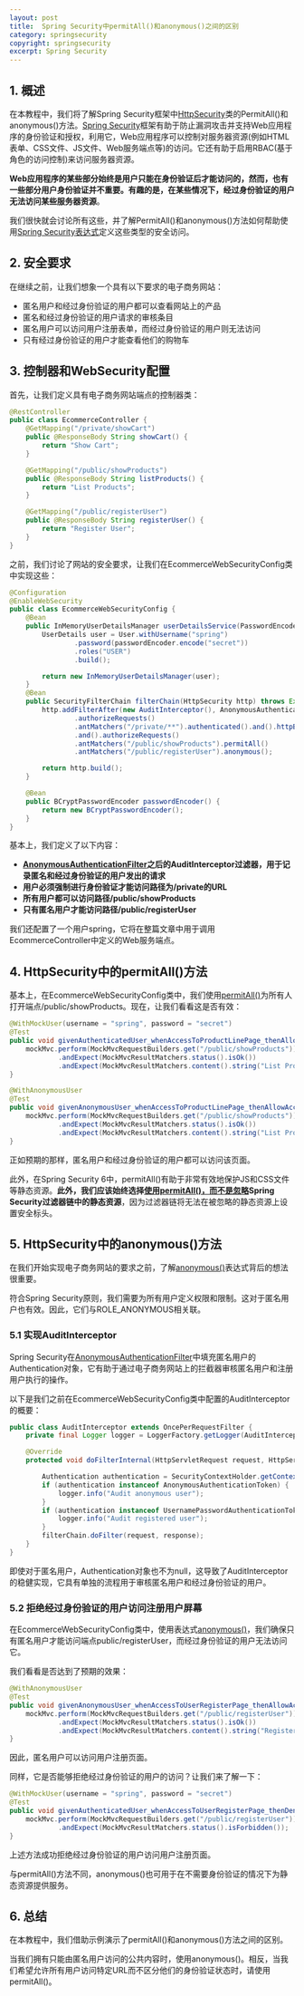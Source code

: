 ```yaml
---
layout: post
title:  Spring Security中permitAll()和anonymous()之间的区别
category: springsecurity
copyright: springsecurity
excerpt: Spring Security
---
```


## 1. 概述

在本教程中，我们将了解Spring Security框架中[HttpSecurity](https://docs.spring.io/spring-security/site/docs/current/api/org/springframework/security/config/annotation/web/builders/HttpSecurity.html)类的PermitAll()和anonymous()方法。[Spring Security](https://www.baeldung.com/security-spring)框架有助于防止漏洞攻击并支持Web应用程序的身份验证和授权，利用它，Web应用程序可以控制对服务器资源(例如HTML表单、CSS文件、JS文件、Web服务端点等)的访问。它还有助于启用RBAC(基于角色的访问控制)来访问服务器资源。

**Web应用程序的某些部分始终是用户只能在身份验证后才能访问的，然而，也有一些部分用户身份验证并不重要。有趣的是，在某些情况下，经过身份验证的用户无法访问某些服务器资源**。

我们很快就会讨论所有这些，并了解PermitAll()和anonymous()方法如何帮助使用[Spring Security表达式](https://www.baeldung.com/spring-security-expressions)定义这些类型的安全访问。

## 2. 安全要求

在继续之前，让我们想象一个具有以下要求的电子商务网站：

- 匿名用户和经过身份验证的用户都可以查看网站上的产品
- 匿名和经过身份验证的用户请求的审核条目
- 匿名用户可以访问用户注册表单，而经过身份验证的用户则无法访问
- 只有经过身份验证的用户才能查看他们的购物车

## 3. 控制器和WebSecurity配置

首先，让我们定义具有电子商务网站端点的控制器类：

```java
@RestController
public class EcommerceController {
    @GetMapping("/private/showCart")
    public @ResponseBody String showCart() {
        return "Show Cart";
    }

    @GetMapping("/public/showProducts")
    public @ResponseBody String listProducts() {
        return "List Products";
    }

    @GetMapping("/public/registerUser")
    public @ResponseBody String registerUser() {
        return "Register User";
    }
}
```

之前，我们讨论了网站的安全要求，让我们在EcommerceWebSecurityConfig类中实现这些：

```java
@Configuration
@EnableWebSecurity
public class EcommerceWebSecurityConfig {
    @Bean
    public InMemoryUserDetailsManager userDetailsService(PasswordEncoder passwordEncoder) {
        UserDetails user = User.withUsername("spring")
                .password(passwordEncoder.encode("secret"))
                .roles("USER")
                .build();

        return new InMemoryUserDetailsManager(user);
    }
    @Bean
    public SecurityFilterChain filterChain(HttpSecurity http) throws Exception {
        http.addFilterAfter(new AuditInterceptor(), AnonymousAuthenticationFilter.class)
                .authorizeRequests()
                .antMatchers("/private/**").authenticated().and().httpBasic()
                .and().authorizeRequests()
                .antMatchers("/public/showProducts").permitAll()
                .antMatchers("/public/registerUser").anonymous();

        return http.build();
    }

    @Bean
    public BCryptPasswordEncoder passwordEncoder() {
        return new BCryptPasswordEncoder();
    }
}
```

基本上，我们定义了以下内容：

- **[AnonymousAuthenticationFilter](https://docs.spring.io/spring-security/reference/6.1-SNAPSHOT/servlet/authentication/anonymous.html#anonymous-config)之后的AuditInterceptor过滤器，用于记录匿名和经过身份验证的用户发出的请求**
- **用户必须强制进行身份验证才能访问路径为/private的URL**
- **所有用户都可以访问路径/public/showProducts**
- **只有匿名用户才能访问路径/public/registerUser**

我们还配置了一个用户spring，它将在整篇文章中用于调用EcommerceController中定义的Web服务端点。

## 4. HttpSecurity中的permitAll()方法

基本上，在EcommerceWebSecurityConfig类中，我们使用[permitAll()](https://docs.spring.io/spring-security/reference/servlet/authorization/authorize-http-requests.html#authorize-requests)为所有人打开端点/public/showProducts。现在，让我们看看这是否有效：

```java
@WithMockUser(username = "spring", password = "secret")
@Test
public void givenAuthenticatedUser_whenAccessToProductLinePage_thenAllowAccess() throws Exception {
    mockMvc.perform(MockMvcRequestBuilders.get("/public/showProducts"))
            .andExpect(MockMvcResultMatchers.status().isOk())
            .andExpect(MockMvcResultMatchers.content().string("List Products"));
}

@WithAnonymousUser
@Test
public void givenAnonymousUser_whenAccessToProductLinePage_thenAllowAccess() throws Exception {
    mockMvc.perform(MockMvcRequestBuilders.get("/public/showProducts"))
            .andExpect(MockMvcResultMatchers.status().isOk())
            .andExpect(MockMvcResultMatchers.content().string("List Products"));
}
```

正如预期的那样，匿名用户和经过身份验证的用户都可以访问该页面。

此外，在Spring Security 6中，permitAll()有助于非常有效地保护JS和CSS文件等静态资源。**此外，我们应该始终选择[使用permitAll()，而不是忽略](https://docs.spring.io/spring-security/reference/6.1-SNAPSHOT/servlet/authorization/authorize-http-requests.html#favor-permitall)Spring Security过滤器链中的静态资源**，因为过滤器链将无法在被忽略的静态资源上设置安全标头。

## 5. HttpSecurity中的anonymous()方法

在我们开始实现电子商务网站的要求之前，了解[anonymous()](https://docs.spring.io/spring-security/reference/6.1-SNAPSHOT/servlet/authentication/anonymous.html#anonymous-overview)表达式背后的想法很重要。

符合Spring Security原则，我们需要为所有用户定义权限和限制。这对于匿名用户也有效。因此，它们与ROLE_ANONYMOUS相关联。

### 5.1 实现AuditInterceptor

Spring Security在[AnonymousAuthenticationFilter](https://docs.spring.io/spring-security/reference/6.1-SNAPSHOT/servlet/authentication/anonymous.html#anonymous-config)中填充匿名用户的Authentication对象，它有助于通过电子商务网站上的拦截器审核匿名用户和注册用户执行的操作。

以下是我们之前在EcommerceWebSecurityConfig类中配置的AuditInterceptor的概要：

```java
public class AuditInterceptor extends OncePerRequestFilter {
    private final Logger logger = LoggerFactory.getLogger(AuditInterceptor.class);

    @Override
    protected void doFilterInternal(HttpServletRequest request, HttpServletResponse response, FilterChain filterChain) throws ServletException, IOException {

        Authentication authentication = SecurityContextHolder.getContext().getAuthentication();
        if (authentication instanceof AnonymousAuthenticationToken) {
            logger.info("Audit anonymous user");
        }
        if (authentication instanceof UsernamePasswordAuthenticationToken) {
            logger.info("Audit registered user");
        }
        filterChain.doFilter(request, response);
    }
}
```

即使对于匿名用户，Authentication对象也不为null，这导致了AuditInterceptor的稳健实现，它具有单独的流程用于审核匿名用户和经过身份验证的用户。

### 5.2 拒绝经过身份验证的用户访问注册用户屏幕

在EcommerceWebSecurityConfig类中，使用表达式[anonymous()](https://docs.spring.io/spring-security/reference/6.1-SNAPSHOT/servlet/authentication/anonymous.html#page-title)，我们确保只有匿名用户才能访问端点public/registerUser，而经过身份验证的用户无法访问它。

我们看看是否达到了预期的效果：

```java
@WithAnonymousUser
@Test
public void givenAnonymousUser_whenAccessToUserRegisterPage_thenAllowAccess() throws Exception {
    mockMvc.perform(MockMvcRequestBuilders.get("/public/registerUser"))
            .andExpect(MockMvcResultMatchers.status().isOk())
            .andExpect(MockMvcResultMatchers.content().string("Register User"));
}
```

因此，匿名用户可以访问用户注册页面。

同样，它是否能够拒绝经过身份验证的用户的访问？让我们来了解一下：

```java
@WithMockUser(username = "spring", password = "secret")
@Test
public void givenAuthenticatedUser_whenAccessToUserRegisterPage_thenDenyAccess() throws Exception {
    mockMvc.perform(MockMvcRequestBuilders.get("/public/registerUser"))
            .andExpect(MockMvcResultMatchers.status().isForbidden());
}
```

上述方法成功拒绝经过身份验证的用户访问用户注册页面。

与permitAll()方法不同，anonymous()也可用于在不需要身份验证的情况下为静态资源提供服务。

## 6. 总结

在本教程中，我们借助示例演示了permitAll()和anonymous()方法之间的区别。

当我们拥有只能由匿名用户访问的公共内容时，使用anonymous()。相反，当我们希望允许所有用户访问特定URL而不区分他们的身份验证状态时，请使用permitAll()。